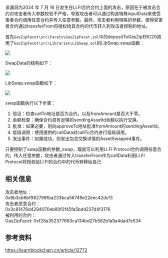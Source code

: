 该漏洞为2024 年 7 月 16 日发生在LI.FI合约合约上面的攻击，原因在于被攻击合约对攻击者传入参数校验不严格，导致攻击者可以通过构造特殊inputData来使受害者合约调用任意合约并传入任意参数。最终，攻击者利用特殊的参数，使得受害者合约通过transferFrom将授权给其合约的代币转入到攻击者控制的地址。

首先`GasZipFacet\src\Facets\GasZipFacet.sol`中的depositToGasZipERC20调用了`GasZipFacet\src\Libraries\LibSwap.sol`的LibSwap.swap函数：

![](https://img.picui.cn/free/2025/04/17/6800866666c62.png)

SwapData的结构如下：

![](https://img.picui.cn/free/2025/04/17/68008678e2bb8.png)

LibSwap.swap函数如下：

![](https://img.picui.cn/free/2025/04/17/68008674d0335.png)

swap函数执行以下步骤：

1. 验证：检查callTo地址是否为合约，以及fromAmount是否大于零。
2. 余额检查：确保合约具有足够的sendingAssetId余额以执行交换。
3. 批准：如果必要，则向approveTo地址批准fromAmount的sendingAssetId。
4. 低级调用：使用提供的callData对callTo合约进行低级调用。
5. 发出事件：如果成功，则发出包含交换详情的AssetSwapped事件。

只要控制了swap函数的参数_swap，既就可以利用LI.FI Protocol合约调用任意合约，传入任意参数，攻击者通过传入transferFrom作为callData利用LI.FI Protocol将授权给LI.FI的合约中的代币转移给自己

## 相关信息
攻击者地址：  
0x8b3cb6bf982798fba233bca56749e22eec42dcf3  
攻击者恶意合约：  
0x3c81476d4294070eb80f2f45fa5bdd237d4f3176  
被利用的合约：  
GasZipFacet: 0xf28a352377663ca134bd27b582b1a9a4dad7e534

## 参考资料
<https://learnblockchain.cn/article/12772>
